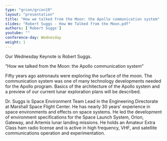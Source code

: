 ```yaml
---
type: "grcon/grcon19"
layout: "presentation"
title: "How we talked from the Moon: the Apollo communication system"
slides: "Robert Suggs - How We Talked from the Moon.pdf"
authors: ['Robert Suggs']
youtube: ""
conference-day: Wednesday 
weight: 1 
---
```

Our Wednesday Keynote is Robert Suggs.

“How we talked from the Moon: the Apollo communication system”

Fifty years ago astronauts were exploring the surface of the moon.  The communication system was one of many technology developments needed for the Apollo program.  Basics of the architecture of the Apollo system and a preview of our current lunar exploration plans will be described.

Dr. Suggs is Space Environment Team Lead in the Engineering Directorate at Marshall Space Flight Center.  He has nearly 30 years’ experience in space environments and effects on space systems.  He led the development of environment specifications for the Space Launch System, Orion, Gateway, and Artemis lunar landing missions.  He holds an Amateur Extra Class ham radio license and is active in high frequency, VHF, and satellite communications operation and experimentation.


